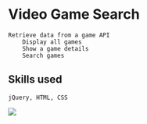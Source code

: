 # Video Game Search

    Retrieve data from a game API
        Display all games
        Show a game details
        Search games

## Skills used

    jQuery, HTML, CSS


<img src="https://img.icons8.com/ios-filled/50/000000/jquery.png"/>